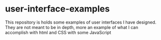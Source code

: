 # user-interface-examples
This repository is holds some examples of user interfaces I have designed. They are not meant to be in depth, more an example of what I can accomplish with html and CSS with some JavaScript
